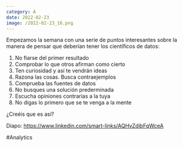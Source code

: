 ```yaml
--- 
category: A 
date: 2022-02-23 
image: /2022-02-23_16.png 
--- 
```


Empezamos la semana con una serie de puntos interesantes sobre la manera de pensar que deberían tener los científicos de datos:

1) No fiarse del primer resultado
2) Comprobar lo que otros afirman como cierto
3) Ten curiosidad y así te vendrán ideas
4) Razona las cosas. Busca contraejemplos
5) Comprueba las fuentes de datos
6) No busques una solución prederminada
7) Escucha opiniones contrarias a la tuya
8) No digas lo primero que se te venga a la mente

¿Creéis que es así?

Diapo: https://www.linkedin.com/smart-links/AQHvZdibFqWceA

#Analytics